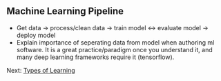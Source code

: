 ## Machine Learning Pipeline

- Get data -> process/clean data -> train model <-> evaluate model -> deploy model
- Explain importance of seperating data from model when authoring ml software. It is a great practice/paradigm once you understand it, and many deep learning frameworks require it (tensorflow).

Next: [Types of Learning](types-of-learning.html)